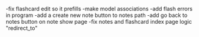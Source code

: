 -fix flashcard edit so it prefills
-make model associations
-add flash errors in program
-add a create new note button to notes path
-add go back to notes button on note show page
-fix notes and flashcard index page logic "redirect_to"
